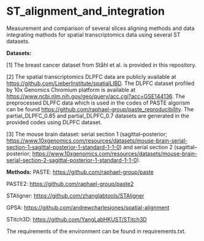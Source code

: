 # ST_alignment_and_integration
Measurement and comparison of several slices aligning methods and data integrating mathods for spatial transcriptomics data using several ST datasets.

**Datasets:**

[1] The breast cancer dataset from Ståhl et al. is provided in this repository.

[2] The spatial transcriptomics DLPFC data are publicly available at https://github.com/LieberInstitute/spatialLIBD. The DLPFC dataset profiled by 10x Genomics Chromium platform is available at https://www.ncbi.nlm.nih.gov/geo/query/acc.cgi?acc=GSE144136. The preprocessed DLPFC data which is used in the codes of PASTE algorism can be found https://github.com/raphael-group/paste_reproducibility. The partial_DLPFC_0.85 and partial_DLPFC_0.7 datasets are generated in the provided codes using DLPFC dataset.

[3] The mouse brain dataset: serial section 1 (sagittal–posterior; https://www.10xgenomics.com/resources/datasets/mouse-brain-serial-section-1-sagittal-posterior-1-standard-1-1-0) and serial section 2 (sagittal–posterior; https://www.10xgenomics.com/resources/datasets/mouse-brain-serial-section-2-sagittal-posterior-1-standard-1-1-0).


**Methods:**
PASTE: https://github.com/raphael-group/paste

PASTE2: https://github.com/raphael-group/paste2

STAligner: https://github.com/zhanglabtools/STAligner

GPSA: https://github.com/andrewcharlesjones/spatial-alignment

STitch3D: https://github.com/YangLabHKUST/STitch3D

The requirements of the environment can be found in requirements.txt.
